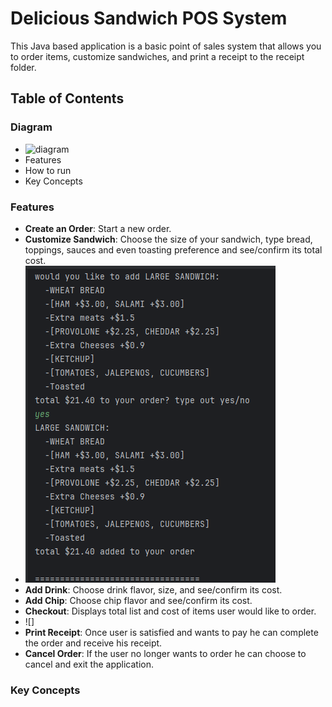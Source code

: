 # Delicious Sandwich POS System

This Java based application is a basic point of sales system that allows you to order items,
customize sandwiches, and print a receipt to the receipt folder.

## Table of Contents

### Diagram
- ![diagram](Diagram.puml)
- Features
- How to run
- Key Concepts

### Features
- **Create an Order**: Start a new order.
- **Customize Sandwich**: Choose the size of your sandwich, type bread, toppings, sauces and even toasting preference and see/confirm its total cost.
- ![sandwich prompt](sandwich.PNG)
- **Add Drink**: Choose drink flavor, size, and see/confirm its cost.
- **Add Chip**: Choose chip flavor and see/confirm its cost.
- **Checkout**: Displays total list and cost of items user would like to order.
- ![]
- **Print Receipt**: Once user is satisfied and wants to pay he can complete the order and receive his receipt.
- **Cancel Order**: If the user no longer wants to order he can choose to cancel and exit the application.

### Key Concepts

